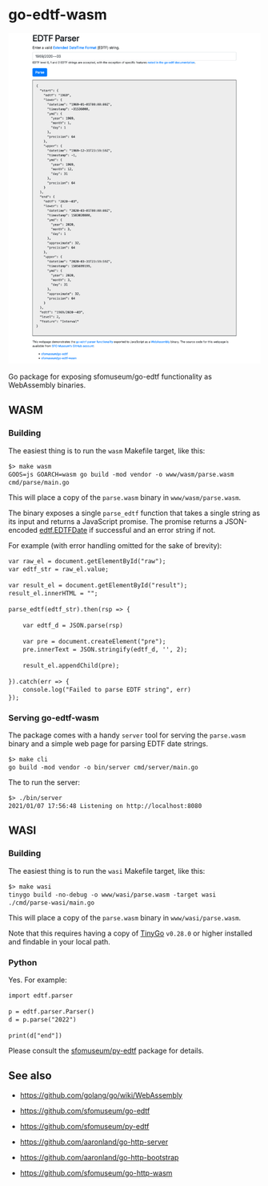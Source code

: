 # go-edtf-wasm

![](docs/images/go-edtf-wasm-bootstrap.png)

Go package for exposing sfomuseum/go-edtf functionality as WebAssembly binaries.

## WASM

### Building

The easiest thing is to run the `wasm` Makefile target, like this:

```
$> make wasm
GOOS=js GOARCH=wasm go build -mod vendor -o www/wasm/parse.wasm cmd/parse/main.go
```

This will place a copy of the `parse.wasm` binary in `www/wasm/parse.wasm`.

The binary exposes a single `parse_edtf` function that takes a single string as its input and returns a JavaScript promise. The promise returns a JSON-encoded [edtf.EDTFDate](https://github.com/sfomuseum/go-edtf#date-spans-or-edtfedtfdate) if successful and an error string if not.

For example (with error handling omitted for the sake of brevity):

```
var raw_el = document.getElementById("raw");
var edtf_str = raw_el.value;

var result_el = document.getElementById("result");
result_el.innerHTML = "";
    
parse_edtf(edtf_str).then(rsp => {

	var edtf_d = JSON.parse(rsp)
	
	var pre = document.createElement("pre");
	pre.innerText = JSON.stringify(edtf_d, '', 2);
	
	result_el.appendChild(pre);
	
}).catch(err => {
	console.log("Failed to parse EDTF string", err)
});
```

### Serving go-edtf-wasm

The package comes with a handy `server` tool for serving the `parse.wasm` binary and a simple web page for parsing EDTF date strings.

```
$> make cli
go build -mod vendor -o bin/server cmd/server/main.go
```

The to run the server:

```
$> ./bin/server 
2021/01/07 17:56:48 Listening on http://localhost:8080
```

## WASI

### Building

The easiest thing is to run the `wasi` Makefile target, like this:

```
$> make wasi
tinygo build -no-debug -o www/wasi/parse.wasm -target wasi ./cmd/parse-wasi/main.go
```

This will place a copy of the `parse.wasm` binary in `www/wasi/parse.wasm`.

Note that this requires having a copy of [TinyGo](https://tinygo.org/) `v0.28.0` or higher installed and findable in your local path.

### Python

Yes. For example:

```
import edtf.parser

p = edtf.parser.Parser()
d = p.parse("2022")

print(d["end"])
```

Please consult the [sfomuseum/py-edtf](https://github.com/sfomuseum/py-edtf) package for details.

## See also

* https://github.com/golang/go/wiki/WebAssembly

* https://github.com/sfomuseum/go-edtf
* https://github.com/sfomuseum/py-edtf

* https://github.com/aaronland/go-http-server
* https://github.com/aaronland/go-http-bootstrap
* https://github.com/sfomuseum/go-http-wasm